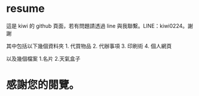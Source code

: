 # resume

這是 kiwi 的 github 頁面，若有問題請透過 line 與我聯繫。LINE：kiwi0224。謝謝

其中包括以下幾個資料夾 1. 代買物品 2. 代辦事項 3. 印刷術 4. 個人網頁

以及幾個檔案 1.名片 2.天氣盒子

# 感謝您的閱覽。
